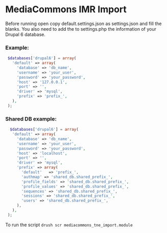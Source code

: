 MediaCommons IMR Import
============

Before running open copy default.settings.json as settings.json and fill the blanks. 
You also need to add the to settings.php the information of your Drupal 6 database.

### Example:

 ```php
  $databases['drupal6'] = array(
    'default' => array(
      'database' => 'db_name',
      'username' => 'your_user',
      'password' => 'your_password',
      'host' => '127.0.0.1',
      'port' => '',
      'driver' => 'mysql',
      'prefix' => 'prefix_',
    ),
  );
```

### Shared DB example: 

```php
  $databases['drupal6'] = array(
   'default' => array(
     'database' => 'db_name',
     'username' => 'your_user',
     'password' => 'your_password',
     'host' => 'localhost',
     'port' => '',
     'driver' => 'mysql',
     'prefix' => array(
       'default'   => 'prefix_',
       'authmap' => 'shared_db.shared_prefix_',
       'profile_fields' => 'shared_db.shared_prefix_',
       'profile_values' => 'shared_db.shared_prefix_',
       'sequences' => 'shared_db.shared_prefix_',
       'sessions' => 'shared_db.shared_prefix_',
       'users' => 'shared_db.shared_prefix_',
     ),
   ),
 );
```

To run the script `drush scr mediacommons_tne_import.module`

